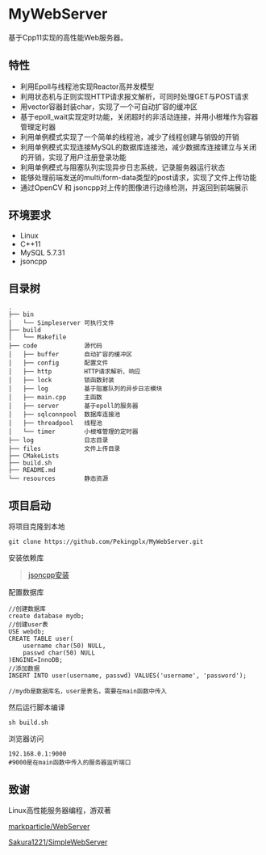 # MyWebServer
基于Cpp11实现的高性能Web服务器。
## 特性
- 利用Epoll与线程池实现Reactor高并发模型
- 利用状态机与正则实现HTTP请求报文解析，可同时处理GET与POST请求
- 用vector容器封装char，实现了一个可自动扩容的缓冲区
- 基于epoll_wait实现定时功能，关闭超时的非活动连接，并用小根堆作为容器管理定时器
- 利用单例模式实现了一个简单的线程池，减少了线程创建与销毁的开销
- 利用单例模式实现连接MySQL的数据库连接池，减少数据库连接建立与关闭的开销，实现了用户注册登录功能
- 利用单例模式与阻塞队列实现异步日志系统，记录服务器运行状态
- 能够处理前端发送的multi/form-data类型的post请求，实现了文件上传功能
- 通过OpenCV 和 jsoncpp对上传的图像进行边缘检测，并返回到前端展示
## 环境要求
- Linux
- C++11
- MySQL 5.7.31
- jsoncpp 
## 目录树
```
.
├── bin
│   └── Simpleserver 可执行文件
├── build
│   └── Makefile
├── code             源代码
│   ├── buffer       自动扩容的缓冲区
│   ├── config       配置文件
│   ├── http         HTTP请求解析、响应
│   ├── lock         锁函数封装
│   ├── log          基于阻塞队列的异步日志模块
│   ├── main.cpp     主函数
│   ├── server       基于epoll的服务器
│   ├── sqlconnpool  数据库连接池
│   ├── threadpool   线程池
│   └── timer        小根堆管理的定时器
├── log              日志目录
├── files            文件上传目录
├── CMakeLists
├── build.sh
├── README.md
└── resources        静态资源
```
## 项目启动
将项目克隆到本地
```
git clone https://github.com/Pekingplx/MyWebServer.git
```
安装依赖库
> [jsoncpp安装](https://blog.csdn.net/qq_44299067/article/details/121929266)

配置数据库

```
//创建数据库
create database mydb;
//创建user表
USE webdb;
CREATE TABLE user(
    username char(50) NULL,
    passwd char(50) NULL
)ENGINE=InnoDB;
//添加数据
INSERT INTO user(username, passwd) VALUES('username', 'password');

//mydb是数据库名，user是表名，需要在main函数中传入
```
然后运行脚本编译
```
sh build.sh
```
浏览器访问
```
192.168.0.1:9000
#9000是在main函数中传入的服务器监听端口
```

## 致谢
Linux高性能服务器编程，游双著

[markparticle/WebServer](https://github.com/markparticle/WebServer)

[Sakura1221/SimpleWebServer](https://github.com/Sakura1221/SimpleWebServer) 